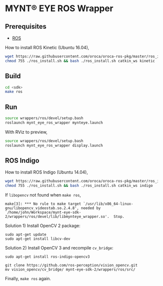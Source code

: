 # MYNT® EYE ROS Wrapper

## Prerequisites

* [ROS](http://www.ros.org/)

How to install ROS Kinetic (Ubuntu 16.04),

```bash
wget https://raw.githubusercontent.com/oroca/oroca-ros-pkg/master/ros_install.sh && \
chmod 755 ./ros_install.sh && bash ./ros_install.sh catkin_ws kinetic
```

## Build

```bash
cd <sdk>
make ros
```

## Run

```bash
source wrappers/ros/devel/setup.bash
roslaunch mynt_eye_ros_wrapper mynteye.launch
```

With RViz to preview,

```bash
source wrappers/ros/devel/setup.bash
roslaunch mynt_eye_ros_wrapper display.launch
```

## ROS Indigo

How to install ROS Indigo (Ubuntu 14.04),

```bash
wget https://raw.githubusercontent.com/oroca/oroca-ros-pkg/master/ros_install.sh && \
chmod 755 ./ros_install.sh && bash ./ros_install.sh catkin_ws indigo
```

If `libopencv` not found when `make ros`,

    make[3]: *** No rule to make target `/usr/lib/x86_64-linux-gnu/libopencv_videostab.so.2.4.8', needed by `/home/john/Workspace/mynt-eye-sdk-2/wrappers/ros/devel/lib/libmynteye_wrapper.so'.  Stop.

Solution 1) Install OpenCV 2 package:

```
sudo apt-get update
sudo apt-get install libcv-dev
```

Solution 2) Install OpenCV 3 and recompile `cv_bridge`:

```
sudo apt-get install ros-indigo-opencv3

git clone https://github.com/ros-perception/vision_opencv.git
mv vision_opencv/cv_bridge/ mynt-eye-sdk-2/wrappers/ros/src/
```

Finally, `make ros` again.

<!--
rosdep update
rosdep install --from-paths src --ignore-src --rosdistro $ROS_DISTRO -y
-->
